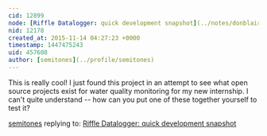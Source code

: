 ```yaml
---
cid: 12899
node: [Riffle Datalogger: quick development snapshot](../notes/donblair/08-28-2015/riffle-datalogger-quick-development-snapshot)
nid: 12178
created_at: 2015-11-14 04:27:23 +0000
timestamp: 1447475243
uid: 457608
author: [semitones](../profile/semitones)
---
```


This is really cool! I just found this project in an attempt to see what open source projects exist for water quality monitoring for my new internship. I can't quite understand -- how can you put one of these together yourself to test it?

[semitones](../profile/semitones) replying to: [Riffle Datalogger: quick development snapshot](../notes/donblair/08-28-2015/riffle-datalogger-quick-development-snapshot)

